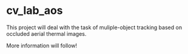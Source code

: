 # cv_lab_aos

This project will deal with the task of muliple-object tracking based on occluded aerial thermal images.

More information will follow!